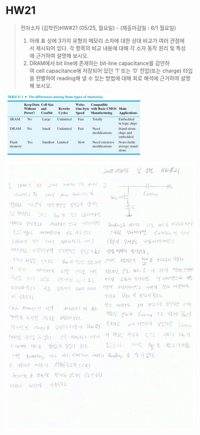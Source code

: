 # HW21

> 전자소자 (김학린)HW#21 (05/25, 월요일) - (제출마감일 : 6/1 월요일)
>
> 1. 아래 표 상에 3가지 유형의 메모리 소자에 대한 상대 비교가 여러 관점에서 제시되어 있다. 각 항목의 비교 내용에 대해 각 소자 동작 원리 및 특성에 근거하여 설명해 보시오.
> 2. DRAM에서 bit line에 존재하는 bit-line capacitance를 감안하여 cell capacitance에 저장되어 있던 ‘1’ 또는 ‘0’ 전압(또는 charge) 타입을 판별하여 reading해 낼 수 있는 방법에 대해 회로 해석에 근거하여 설명해 보시오.

![HW21%20c4fa96fa8f0c484b86010356f1791080/picture6.jpeg](HW21%20c4fa96fa8f0c484b86010356f1791080/picture6.jpeg)

![01](images/HW21/image1.jpg)